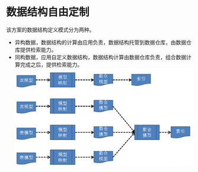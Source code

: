 # 数据结构自由定制

该方案的数据结构定义模式分为两种。  
*	异构数据，数据结构的计算由应用负责，数据结构托管到数据仓库，由数据仓库提供检索能力。
*	同构数据，应用自定义数据结构，数据结构计算由数据仓库负责，组合数据计算完成之后，提供检索能力。
![](images/tongyisousuo-12.png)